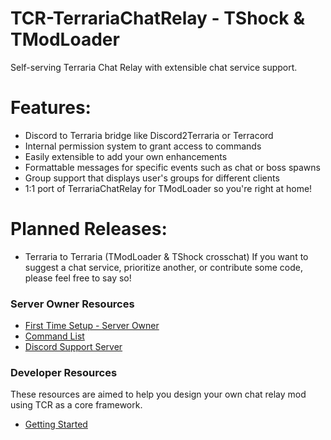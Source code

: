 # TCR-TerrariaChatRelay - TShock & TModLoader
Self-serving Terraria Chat Relay with extensible chat service support.
# Features:
* Discord to Terraria bridge like Discord2Terraria or Terracord
* Internal permission system to grant access to commands
* Easily extensible to add your own enhancements
* Formattable messages for specific events such as chat or boss spawns
* Group support that displays user's groups for different clients
* 1:1 port of TerrariaChatRelay for TModLoader so you're right at home!
# Planned Releases:
* Terraria to Terraria (TModLoader & TShock crosschat)
If you want to suggest a chat service, prioritize another, or contribute some code, please feel free to say so!
### Server Owner Resources
* [First Time Setup - Server Owner](https://github.com/xNarnia/TCR-TerrariaChatRelay/wiki/First-Time-Setup-Server-Owner)
* [Command List](https://github.com/xNarnia/TCR-TerrariaChatRelay/wiki/Commands)
* [Discord Support Server](https://discord.gg/xAQGT4VetN)
### Developer Resources
These resources are aimed to help you design your own chat relay mod using TCR as a core framework.
* [Getting Started](https://github.com/xNarnia/TCR-TerrariaChatRelay/wiki/Getting-Started)
